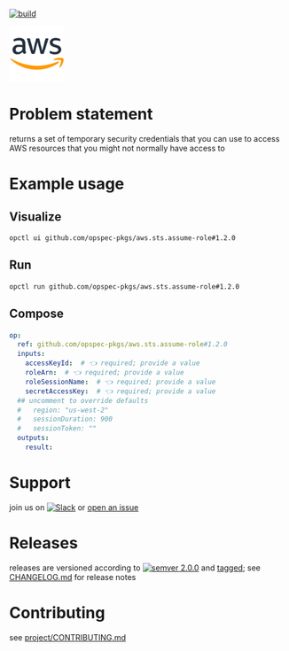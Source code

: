 [![build](https://github.com/opspec-pkgs/aws.sts.assume-role/actions/workflows/build.yml/badge.svg)](https://github.com/opspec-pkgs/aws.sts.assume-role/actions/workflows/build.yml)


<img src="icon.svg" alt="icon" height="100px">

# Problem statement

returns a set of temporary security credentials that you can use to access AWS resources that you might not normally have access to

# Example usage

## Visualize

```shell
opctl ui github.com/opspec-pkgs/aws.sts.assume-role#1.2.0
```

## Run

```
opctl run github.com/opspec-pkgs/aws.sts.assume-role#1.2.0
```

## Compose

```yaml
op:
  ref: github.com/opspec-pkgs/aws.sts.assume-role#1.2.0
  inputs:
    accessKeyId:  # 👈 required; provide a value
    roleArn:  # 👈 required; provide a value
    roleSessionName:  # 👈 required; provide a value
    secretAccessKey:  # 👈 required; provide a value
  ## uncomment to override defaults
  #   region: "us-west-2"
  #   sessionDuration: 900
  #   sessionToken: ""
  outputs:
    result:
```

# Support

join us on
[![Slack](https://img.shields.io/badge/slack-opctl-E01563.svg)](https://join.slack.com/t/opctl/shared_invite/zt-51zodvjn-Ul_UXfkhqYLWZPQTvNPp5w)
or
[open an issue](https://github.com/opspec-pkgs/aws.sts.assume-role/issues)

# Releases

releases are versioned according to
[![semver 2.0.0](https://img.shields.io/badge/semver-2.0.0-brightgreen.svg)](http://semver.org/spec/v2.0.0.html)
and [tagged](https://git-scm.com/book/en/v2/Git-Basics-Tagging); see
[CHANGELOG.md](CHANGELOG.md) for release notes

# Contributing

see
[project/CONTRIBUTING.md](https://github.com/opspec-pkgs/project/blob/main/CONTRIBUTING.md)

